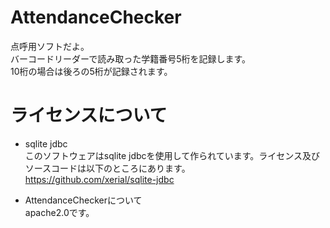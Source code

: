 # AttendanceChecker
点呼用ソフトだよ。  
バーコードリーダーで読み取った学籍番号5桁を記録します。  
10桁の場合は後ろの5桁が記録されます。  

# ライセンスについて  
- sqlite jdbc  
このソフトウェアはsqlite jdbcを使用して作られています。ライセンス及びソースコードは以下のところにあります。  
https://github.com/xerial/sqlite-jdbc  
  
  
- AttendanceCheckerについて  
apache2.0です。
